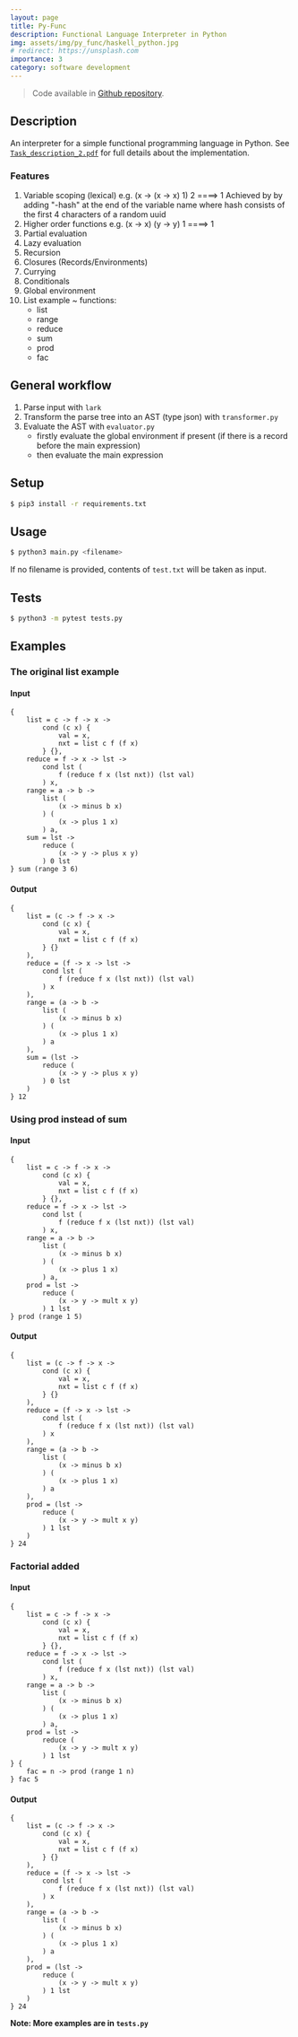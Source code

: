 ```yaml
---
layout: page
title: Py-Func
description: Functional Language Interpreter in Python
img: assets/img/py_func/haskell_python.jpg
# redirect: https://unsplash.com
importance: 3
category: software development
---
```


> Code available in [Github repository](https://github.com/r-gg/ps-23s/tree/main/task2).

## Description

An interpreter for a simple functional programming language in Python. See [`Task_description_2.pdf`](https://github.com/r-gg/ps-23s/blob/main/task2/Task_description_2.pdf) for full details about the implementation.

### Features

1. Variable scoping (lexical) e.g. (x -> (x -> x) 1) 2 ====> 1
    Achieved by by adding "-hash" at the end of the variable name where hash consists of the first 4 characters of a random uuid
2. Higher order functions e.g. (x -> x) (y -> y) 1 ====> 1
3. Partial evaluation
4. Lazy evaluation
5. Recursion
6. Closures (Records/Environments)
7. Currying
8. Conditionals
9. Global environment
10. List example ~ functions:
    - list
    - range
    - reduce
    - sum
    - prod
    - fac

## General workflow

1. Parse input with `lark`
2. Transform the parse tree into an AST (type json) with `transformer.py`
3. Evaluate the AST with `evaluator.py`
   - firstly evaluate the global environment if present (if there is a record before the main expression)
   - then evaluate the main expression

## Setup

```bash
$ pip3 install -r requirements.txt
```

## Usage

```bash
$ python3 main.py <filename>
```

If no filename is provided, contents of `test.txt` will be taken as input. 

## Tests

```bash
$ python3 -m pytest tests.py
```


## Examples

### The original list example

#### Input

```
{
    list = c -> f -> x ->
        cond (c x) {
            val = x,
            nxt = list c f (f x)
        } {},
    reduce = f -> x -> lst ->
        cond lst (
            f (reduce f x (lst nxt)) (lst val)
        ) x,
    range = a -> b ->
        list (
            (x -> minus b x)
        ) (
            (x -> plus 1 x)
        ) a,
    sum = lst ->
        reduce (
            (x -> y -> plus x y)
        ) 0 lst
} sum (range 3 6)
```

#### Output

```
{
    list = (c -> f -> x ->
        cond (c x) {
            val = x,
            nxt = list c f (f x)
        } {}
    ),
    reduce = (f -> x -> lst ->
        cond lst (
            f (reduce f x (lst nxt)) (lst val)
        ) x
    ),
    range = (a -> b ->
        list (
            (x -> minus b x)
        ) (
            (x -> plus 1 x)
        ) a
    ),
    sum = (lst ->
        reduce (
            (x -> y -> plus x y)
        ) 0 lst
    )
} 12
```

### Using prod instead of sum

#### Input

```
{
    list = c -> f -> x ->
        cond (c x) {
            val = x,
            nxt = list c f (f x)
        } {},
    reduce = f -> x -> lst ->
        cond lst (
            f (reduce f x (lst nxt)) (lst val)
        ) x,
    range = a -> b ->
        list (
            (x -> minus b x)
        ) (
            (x -> plus 1 x)
        ) a,
    prod = lst ->
        reduce (
            (x -> y -> mult x y)
        ) 1 lst
} prod (range 1 5)
```

#### Output

```
{
    list = (c -> f -> x ->
        cond (c x) {
            val = x,
            nxt = list c f (f x)
        } {}
    ),
    reduce = (f -> x -> lst ->
        cond lst (
            f (reduce f x (lst nxt)) (lst val)
        ) x
    ),
    range = (a -> b ->
        list (
            (x -> minus b x)
        ) (
            (x -> plus 1 x)
        ) a
    ),
    prod = (lst ->
        reduce (
            (x -> y -> mult x y)
        ) 1 lst
    )
} 24
```

### Factorial added

#### Input

```
{
    list = c -> f -> x ->
        cond (c x) {
            val = x,
            nxt = list c f (f x)
        } {},
    reduce = f -> x -> lst ->
        cond lst (
            f (reduce f x (lst nxt)) (lst val)
        ) x,
    range = a -> b ->
        list (
            (x -> minus b x)
        ) (
            (x -> plus 1 x)
        ) a,
    prod = lst ->
        reduce (
            (x -> y -> mult x y)
        ) 1 lst
} {
    fac = n -> prod (range 1 n)
} fac 5
```

#### Output

```
{
    list = (c -> f -> x ->
        cond (c x) {
            val = x,
            nxt = list c f (f x)
        } {}
    ),
    reduce = (f -> x -> lst ->
        cond lst (
            f (reduce f x (lst nxt)) (lst val)
        ) x
    ),
    range = (a -> b ->
        list (
            (x -> minus b x)
        ) (
            (x -> plus 1 x)
        ) a
    ),
    prod = (lst -> 
        reduce (
            (x -> y -> mult x y)
        ) 1 lst
    )
} 24
```

**Note: More examples are in `tests.py`**
